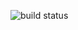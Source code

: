 ![build status](https://circleci.com/gh/kobaken0029/weather_hacks.svg?style=shield&circle-token=7fbfb78b2995fbe6b4a6ef094ca3aa41ae6befde)
